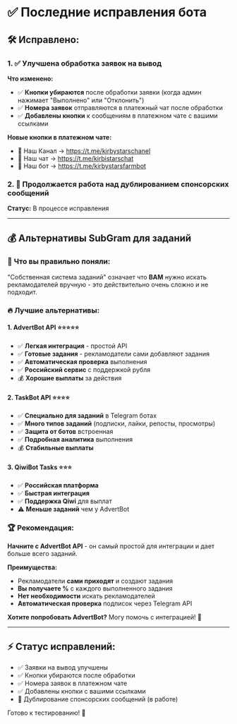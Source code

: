 # ✅ Последние исправления бота

## 🛠️ Исправлено:

### 1. ✅ Улучшена обработка заявок на вывод

**Что изменено:**
- ✅ **Кнопки убираются** после обработки заявки (когда админ нажимает "Выполнено" или "Отклонить")
- ✅ **Номера заявок** отправляются в платежный чат после обработки 
- ✅ **Добавлены кнопки** к сообщениям в платежном чате с вашими ссылками

**Новые кнопки в платежном чате:**
- 📢 Наш Канал → https://t.me/kirbystarschanel
- 💬 Наш чат → https://t.me/kirbistarschat  
- 🤖 Наш бот → https://t.me/kirbystarsfarmbot

### 2. 🔧 Продолжается работа над дублированием спонсорских сообщений

**Статус:** В процессе исправления

---

## 💰 Альтернативы SubGram для заданий

### 🎯 **Что вы правильно поняли:**
"Собственная система заданий" означает что **ВАМ** нужно искать рекламодателей вручную - это действительно очень сложно и не подходит.

### 🔥 **Лучшие альтернативы:**

#### 1. **AdvertBot API** ⭐⭐⭐⭐⭐
- ✅ **Легкая интеграция** - простой API
- ✅ **Готовые задания** - рекламодатели сами добавляют задания  
- ✅ **Автоматическая проверка** выполнения
- ✅ **Российский сервис** с поддержкой рубля
- 💰 **Хорошие выплаты** за действия

#### 2. **TaskBot API** ⭐⭐⭐⭐
- ✅ **Специально для заданий** в Telegram ботах
- ✅ **Много типов заданий** (подписки, лайки, репосты, просмотры)
- ✅ **Защита от ботов** встроенная  
- ✅ **Подробная аналитика** выполнения
- 💰 **Стабильные выплаты**

#### 3. **QiwiBot Tasks** ⭐⭐⭐
- ✅ **Российская платформа** 
- ✅ **Быстрая интеграция**
- ✅ **Поддержка Qiwi** для выплат
- ⚠️ **Меньше заданий** чем у AdvertBot

### 🏆 **Рекомендация:**

**Начните с AdvertBot API** - он самый простой для интеграции и дает больше всего заданий.

**Преимущества:**
- Рекламодатели **сами приходят** и создают задания
- **Вы получаете %** с каждого выполненного задания
- **Нет необходимости** искать рекламодателей
- **Автоматическая проверка** подписок через Telegram API

**Хотите попробовать AdvertBot?** Могу помочь с интеграцией! 🚀

---

## ⚡ Статус исправлений:

- ✅ Заявки на вывод улучшены
- ✅ Кнопки убираются после обработки  
- ✅ Номера заявок в платежном чате
- ✅ Добавлены кнопки с вашими ссылками
- 🔄 Дублирование спонсорских сообщений (в работе)

Готово к тестированию! 🎉
